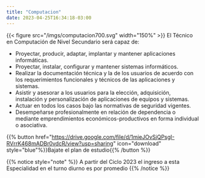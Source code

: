 ```yaml
---
title: "Computacion"
date: 2023-04-25T16:34:18-03:00
---
```

{{< figure src="/imgs/computacion700.svg" width="150%" >}}
El Técnico en Computación de Nivel Secundario será capaz de:

- Proyectar, producir, adaptar, implantar y mantener aplicaciones informáticas.
- Proyectar, instalar, configurar y mantener sistemas informáticos.
- Realizar la documentación técnica y la de los usuarios de acuerdo con los requerimientos funcionales y técnicos de las aplicaciones y sistemas.
- Asistir y asesorar a los usuarios para la elección, adquisición, instalación y personalización de aplicaciones de equipos y sistemas.
- Actuar en todos los casos bajo las normativas de seguridad vigentes.
- Desempeñarse profesionalmente en relación de dependencia o mediante emprendimientos económicos-productivos en forma individual o asociativa.


{{% button href="https://drive.google.com/file/d/1mieJOvSjQPsgI-RVrrK468mADBr0vdcR/view?usp=sharing" icon="download" style="blue"%}}Bajate el plan de estudio{{% /button %}}


{{% notice style="note" %}}
A partir del Ciclo 2023 el ingreso a esta Especialidad en el turno diurno es por promedio
{{% /notice %}}

